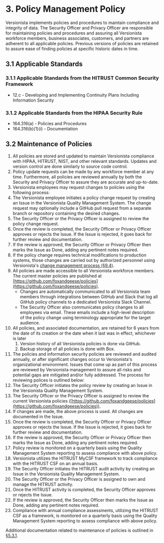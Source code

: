 # 3. Policy Management Policy

Versionista implements policies and procedures to maintain compliance and
integrity of data. The Security Officer and Privacy Officer are responsible for
maintaining policies and procedures and assuring all Versionista workforce
members, business associates, customers, and partners are adherent to all
applicable policies. Previous versions of policies are retained to assure ease
of finding policies at specific historic dates in time.

## 3.1 Applicable Standards

### 3.1.1 Applicable Standards from the HITRUST Common Security Framework

- 12.c - Developing and Implementing Continuity Plans Including Information
  Security

### 3.1.2 Applicable Standards from the HIPAA Security Rule

- 164.316(a) - Policies and Procedures
- 164.316(b)(1)(i) - Documentation

## 3.2 Maintenance of Policies

1. All policies are stored and updated to maintain Versionista compliance with
   HIPAA, HITRUST, NIST, and other relevant standards. Updates and version
   control are done similarly to source code control.
2. Policy update requests can be made by any workforce member at any time.
   Furthermore, all policies are reviewed annually by both the Security and
   Privacy Officer to assure they are accurate and up-to-date.
3. Versionista employees may request changes to policies using the following
   process:
4. The Versionista employee initiates a policy change request by creating an
   Issue in the Versionista Quality Management System. The change request may
   optionally include a GitHub pull request from a separate branch or repository
   containing the desired changes.
5. The Security Officer or the Privacy Officer is assigned to review the policy
   change request.
6. Once the review is completed, the Security Officer or Privacy Officer
   approves or rejects the Issue. If the Issue is rejected, it goes back for
   further review and documentation.
7. If the review is approved, the Security Officer or Privacy Officer then marks
   the Issue as Done, adding any pertinent notes required.
8. If the policy change requires technical modifications to production systems,
   those changes are carried out by authorized personnel using Versionista's
   [change management process (§9.4)](#9.4-changing-existing-systems).
9. All policies are made accessible to all Versionista workforce members. The
   current master policies are published at
   [https://github.com/foxandgeese/policies](https://github.com/foxandgeese/policies).
   - Changes are automatically communicated to all Versionista team members
     through integrations between GitHub and Slack that log all GitHub policy
     channels to a dedicated Versionista Slack Channel.
   - The Security Officer also communicates policy changes to all employees via
     email. These emails include a high-level description of the policy change
     using terminology appropriate for the target audience.
10. All policies, and associated documentation, are retained for 6 years from
    the date of its creation or the date when it last was in effect, whichever
    is later
    1. Version history of all Versionista policies is done via GitHub.
    2. Backup storage of all policies is done with Box.
11. The policies and information security policies are reviewed and audited
    annually, or after significant changes occur to Versionista's organizational
    environment. Issues that come up as part of this process are reviewed by
    Versionista management to assure all risks and potential gaps are mitigated
    and/or fully addressed. The process for reviewing polices is outlined below:
12. The Security Officer initiates the policy review by creating an Issue in the
    Versionista Quality Management System.
13. The Security Officer or the Privacy Officer is assigned to review the
    current Versionista policies
    ([https://github.com/foxandgeese/policies](https://github.com/foxandgeese/policies)).
14. If changes are made, the above process is used. All changes are documented
    in the Issue.
15. Once the review is completed, the Security Officer or Privacy Officer
    approves or rejects the Issue. If the Issue is rejected, it goes back for
    further review and documentation.
16. If the review is approved, the Security Officer or Privacy Officer then
    marks the Issue as Done, adding any pertinent notes required.
17. Policy review is monitored on a quarterly basis using the Quality Management
    System reporting to assess compliance with above policy.
18. Versionista utilizes the HITRUST MyCSF framework to track compliance with
    the HITRUST CSF on an annual basis.
19. The Security Officer initiates the HITRUST audit activity by creating an
    Issue in the Versionista Quality Management System.
20. The Security Officer or the Privacy Officer is assigned to own and manage
    the HITRUST activity.
21. Once the HITRUST activity is completed, the Security Officer approves or
    rejects the Issue.
22. If the review is approved, the Security Officer then marks the Issue as
    Done, adding any pertinent notes required.
23. Compliance with annual compliance assessments, utilizing the HITRUST CSF as
    a framework, is monitored on a quarterly basis using the Quality Management
    System reporting to assess compliance with above policy.

Additional documentation related to maintenance of policies is outlined in
[§5.3.1](#5.3-security-officer).
